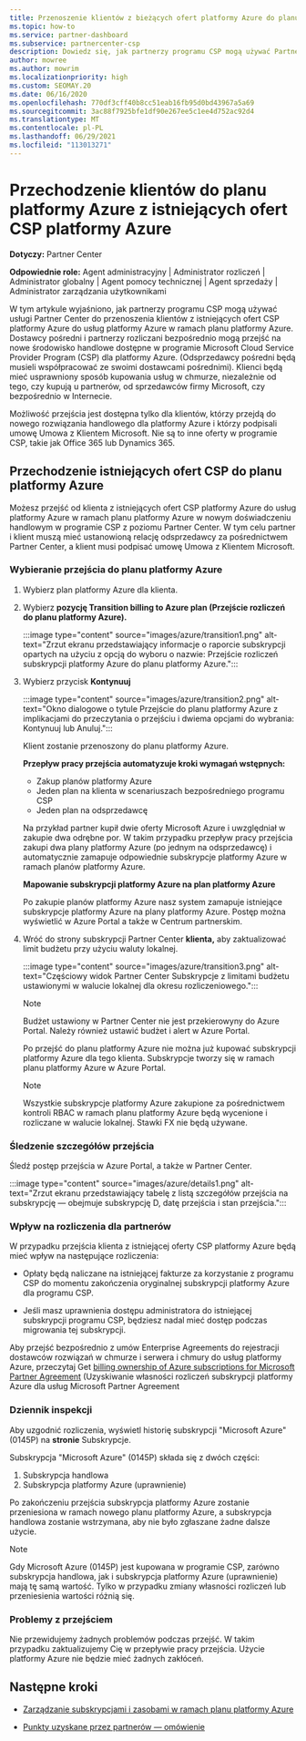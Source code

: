 ```yaml
---
title: Przenoszenie klientów z bieżących ofert platformy Azure do planu platformy Azure
ms.topic: how-to
ms.service: partner-dashboard
ms.subservice: partnercenter-csp
description: Dowiedz się, jak partnerzy programu CSP mogą używać Partner Center do przenoszenia klientów z istniejących ofert CSP platformy Azure do usług platformy Azure w ramach planu platformy Azure.
author: mowree
ms.author: mowrim
ms.localizationpriority: high
ms.custom: SEOMAY.20
ms.date: 06/16/2020
ms.openlocfilehash: 770df3cff40b8cc51eab16fb95d0bd43967a5a69
ms.sourcegitcommit: 3ac88f7925bfe1df90e267ee5c1ee4d752ac92d4
ms.translationtype: MT
ms.contentlocale: pl-PL
ms.lasthandoff: 06/29/2021
ms.locfileid: "113013271"
---
```

# <a name="transition-customers-to-azure-plan-from-existing-csp-azure-offers"></a>Przechodzenie klientów do planu platformy Azure z istniejących ofert CSP platformy Azure

**Dotyczy:** Partner Center 

**Odpowiednie role:** Agent administracyjny | Administrator rozliczeń | Administrator globalny | Agent pomocy technicznej | Agent sprzedaży | Administrator zarządzania użytkownikami

W tym artykule wyjaśniono, jak partnerzy programu CSP mogą używać usługi Partner Center do przenoszenia klientów z istniejących ofert CSP platformy Azure do usług platformy Azure w ramach planu platformy Azure. Dostawcy pośredni i partnerzy rozliczani bezpośrednio mogą przejść na nowe środowisko handlowe dostępne w programie Microsoft Cloud Service Provider Program (CSP) dla platformy Azure. (Odsprzedawcy pośredni będą musieli współpracować ze swoimi dostawcami pośrednimi). Klienci będą mieć usprawniony sposób kupowania usług w chmurze, niezależnie od tego, czy kupują u partnerów, od sprzedawców firmy Microsoft, czy bezpośrednio w Internecie.

Możliwość przejścia jest dostępna tylko dla klientów, którzy przejdą do nowego rozwiązania handlowego dla platformy Azure i którzy podpisali umowę Umowa z Klientem Microsoft. Nie są to inne oferty w programie CSP, takie jak Office 365 lub Dynamics 365.

## <a name="transition-existing-csp-offers-to-an-azure-plan"></a>Przechodzenie istniejących ofert CSP do planu platformy Azure

Możesz przejść od klienta z istniejących ofert CSP platformy Azure do usług platformy Azure w ramach planu platformy Azure w nowym doświadczeniu handlowym w programie CSP z poziomu Partner Center. W tym celu partner i klient muszą mieć ustanowioną relację odsprzedawcy za pośrednictwem Partner Center, a klient musi podpisać umowę Umowa z Klientem Microsoft.

### <a name="select-transition-to-azure-plan"></a>Wybieranie przejścia do planu platformy Azure

1. Wybierz plan platformy Azure dla klienta.

2. Wybierz **pozycję Transition billing to Azure plan (Przejście rozliczeń do planu platformy Azure).**

   :::image type="content" source="images/azure/transition1.png" alt-text="Zrzut ekranu przedstawiający informacje o raporcie subskrypcji opartych na użyciu z opcją do wyboru o nazwie: Przejście rozliczeń subskrypcji platformy Azure do planu platformy Azure.":::

3. Wybierz przycisk **Kontynuuj**

   :::image type="content" source="images/azure/transition2.png" alt-text="Okno dialogowe o tytule Przejście do planu platformy Azure z implikacjami do przeczytania o przejściu i dwiema opcjami do wybrania: Kontynuuj lub Anuluj.":::

   Klient zostanie przenoszony do planu platformy Azure.

   **Przepływ pracy przejścia automatyzuje kroki wymagań wstępnych:**

   - Zakup planów platformy Azure
   - Jeden plan na klienta w scenariuszach bezpośredniego programu CSP  
   - Jeden plan na odsprzedawcę  

   Na przykład partner kupił dwie oferty Microsoft Azure i uwzględniał w zakupie dwa odrębne por. W takim przypadku przepływ pracy przejścia zakupi dwa plany platformy Azure (po jednym na odsprzedawcę) i automatycznie zamapuje odpowiednie subskrypcje platformy Azure w ramach planów platformy Azure.  

   **Mapowanie subskrypcji platformy Azure na plan platformy Azure**

   Po zakupie planów platformy Azure nasz system zamapuje istniejące subskrypcje platformy Azure na plany platformy Azure. Postęp można wyświetlić w Azure Portal a także w Centrum partnerskim.

4. Wróć do strony subskrypcji Partner Center **klienta,** aby zaktualizować limit budżetu przy użyciu waluty lokalnej.

   :::image type="content" source="images/azure/transition3.png" alt-text="Częściowy widok Partner Center Subskrypcje z limitami budżetu ustawionymi w walucie lokalnej dla okresu rozliczeniowego.":::

   >[!NOTE]
   >Budżet ustawiony w Partner Center nie jest przekierowyny do Azure Portal. Należy również ustawić budżet i alert w Azure Portal.

   Po przejść do planu platformy Azure nie można już kupować subskrypcji platformy Azure dla tego klienta. Subskrypcje tworzy się w ramach planu platformy Azure w Azure Portal.

   >[!NOTE]
   > Wszystkie subskrypcje platformy Azure zakupione za pośrednictwem kontroli RBAC w ramach planu platformy Azure będą wycenione i rozliczane w walucie lokalnej. Stawki FX nie będą używane.

### <a name="track-your-transition-details"></a>Śledzenie szczegółów przejścia

Śledź postęp przejścia w Azure Portal, a także w Partner Center.

:::image type="content" source="images/azure/details1.png" alt-text="Zrzut ekranu przedstawiający tabelę z listą szczegółów przejścia na subskrypcję — obejmuje subskrypcję D, datę przejścia i stan przejścia.":::

### <a name="billing-impact-to-partners"></a>Wpływ na rozliczenia dla partnerów

W przypadku przejścia klienta z istniejącej oferty CSP platformy Azure będą mieć wpływ na następujące rozliczenia:

- Opłaty będą naliczane na istniejącej fakturze za korzystanie z programu CSP do momentu zakończenia oryginalnej subskrypcji platformy Azure dla programu CSP.

- Jeśli masz uprawnienia dostępu administratora do istniejącej subskrypcji programu CSP, będziesz nadal mieć dostęp podczas migrowania tej subskrypcji.

Aby przejść bezpośrednio z umów Enterprise Agreements do rejestracji dostawców rozwiązań w chmurze i serwera i chmury do usług platformy Azure, przeczytaj Get [billing ownership of Azure subscriptions for Microsoft Partner Agreement](/azure/billing/mpa-request-ownership) (Uzyskiwanie własności rozliczeń subskrypcji platformy Azure dla usług Microsoft Partner Agreement

### <a name="audit-log"></a>Dziennik inspekcji

Aby uzgodnić rozliczenia, wyświetl historię subskrypcji "Microsoft Azure" (0145P) na **stronie** Subskrypcje.

Subskrypcja "Microsoft Azure" (0145P) składa się z dwóch części:

1. Subskrypcja handlowa
2. Subskrypcja platformy Azure (uprawnienie)

Po zakończeniu przejścia subskrypcja platformy Azure zostanie przeniesiona w ramach nowego planu platformy Azure, a subskrypcja handlowa zostanie wstrzymana, aby nie było zgłaszane żadne dalsze użycie.  

>[!NOTE]
>Gdy Microsoft Azure (0145P) jest kupowana w programie CSP, zarówno subskrypcja handlowa, jak i subskrypcja platformy Azure (uprawnienie) mają tę samą wartość. Tylko w przypadku zmiany własności rozliczeń lub przeniesienia wartości różnią się.

### <a name="transition-issues"></a>Problemy z przejściem

Nie przewidujemy żadnych problemów podczas przejść. W takim przypadku zaktualizujemy Cię w przepływie pracy przejścia. Użycie platformy Azure nie będzie mieć żadnych zakłóceń.  

## <a name="next-steps"></a>Następne kroki

- [Zarządzanie subskrypcjami i zasobami w ramach planu platformy Azure](azure-plan-manage.md)

- [Punkty uzyskane przez partnerów — omówienie](partner-earned-credit.md)
